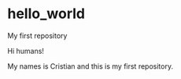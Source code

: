 # hello_world
My first repository

Hi humans!

My names is Cristian and this is my first repository.
